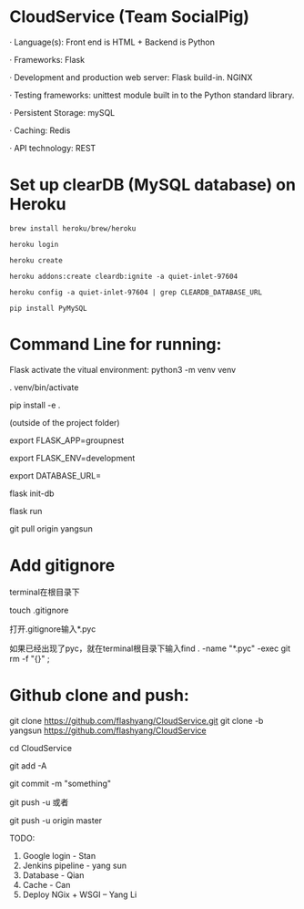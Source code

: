 # CloudService (Team SocialPig)

· Language(s): Front end is HTML + Backend is Python 
		     
· Frameworks: Flask

· Development and production web server:  Flask build-in. NGINX

· Testing frameworks: unittest module built in to the Python standard library. 

· Persistent Storage: mySQL

· Caching: Redis

· API technology: REST


# Set up clearDB (MySQL database) on Heroku
```shell
brew install heroku/brew/heroku

heroku login

heroku create

heroku addons:create cleardb:ignite -a quiet-inlet-97604

heroku config -a quiet-inlet-97604 | grep CLEARDB_DATABASE_URL

pip install PyMySQL
```



# Command Line for running:
Flask activate the vitual environment:
python3 -m venv venv

. venv/bin/activate

pip install -e .

(outside of the project folder)

export FLASK_APP=groupnest

export FLASK_ENV=development

export DATABASE_URL=

flask init-db

flask run


git pull origin yangsun


# Add gitignore
terminal在根目录下

touch .gitignore

打开.gitignore输入*.pyc

如果已经出现了pyc，就在terminal根目录下输入find . -name "*.pyc" -exec git rm -f "{}" \;



# Github clone and push:

git clone https://github.com/flashyang/CloudService.git
git clone -b yangsun https://github.com/flashyang/CloudService

cd CloudService

git add -A

git commit -m "something"

git push -u 或者

git push -u origin master

TODO:
1.	Google login - Stan
2.	Jenkins pipeline - yang sun
3.	Database - Qian
4.	Cache - Can
5.	Deploy NGix + WSGI – Yang Li

